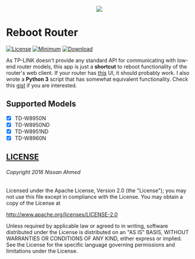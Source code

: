 <p align="center">
  <img src="https://github.com/ni554n/reboot-router/raw/master/art/art_reboot_router.png">
</p>

# Reboot Router

[![License](https://img.shields.io/badge/license-Apache_2-4EB1BA.svg)](https://www.apache.org/licenses/LICENSE-2.0.html)
[![Minimum](https://img.shields.io/badge/minimum-Android_2.3-green.svg)](#)
[![Download](https://img.shields.io/badge/download-APK-blue.svg)](https://github.com/ni554n/reboot-router/releases/download/v1.0/RebootRouter_1.0.apk)

As TP-LINK doesn't provide any standard API for communicating with low-end router models, this app is just a **shortcut** to reboot functionality of the router's web client.
If your router has [this](https://github.com/ni554n/reboot-router/raw/master/art/screen_router_web_client.png) UI, it should probably work.
I also wrote a **Python 3** script that has somewhat equivalent functionality. Check this [gist](https://gist.github.com/ni554n/fdbab004af3b5c6b28b961af96347250) if you are interested.

## Supported Models
- [x] TD-W8950N
- [x] TD-W8950ND
- [x] TD-W8951ND
- [x] TD-W8960N

## [LICENSE](/LICENSE)

###### Copyright 2016 Nissan Ahmed

Licensed under the Apache License, Version 2.0 (the "License");
you may not use this file except in compliance with the License.
You may obtain a copy of the License at

http://www.apache.org/licenses/LICENSE-2.0

Unless required by applicable law or agreed to in writing, software
distributed under the License is distributed on an "AS IS" BASIS,
WITHOUT WARRANTIES OR CONDITIONS OF ANY KIND, either express or implied.
See the License for the specific language governing permissions and
limitations under the License.
